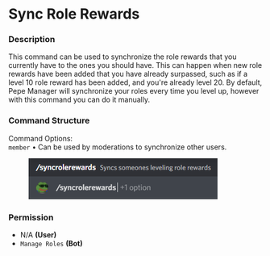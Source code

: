 # Sync Role Rewards

### Description

This command can be used to synchronize the role rewards that you currently have to the ones you should have. This can happen when new role rewards have been added that you have already surpassed, such as if a level 10 role reward has been added, and you're already level 20. By default, Pepe Manager will synchronize your roles every time you level up, however with this command you can do it manually.

### Command Structure

Command Options:\
`member` • Can be used by moderations to synchronize other users.

<figure><img src="../.gitbook/assets/image.png" alt=""><figcaption></figcaption></figure>

### **Permission**

* N/A **(User)**
* `Manage Roles` **(Bot)**
